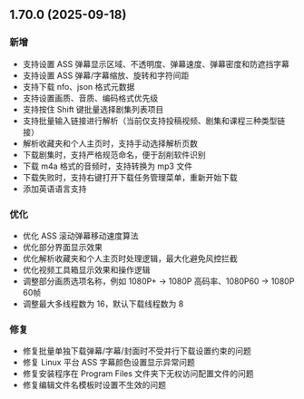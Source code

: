 ## 1.70.0 (2025-09-18)
### 新增
* 支持设置 ASS 弹幕显示区域、不透明度、弹幕速度、弹幕密度和防遮挡字幕
* 支持设置 ASS 弹幕/字幕缩放、旋转和字符间距
* 支持下载 nfo、json 格式元数据
* 支持设置画质、音质、编码格式优先级
* 支持按住 Shift 键批量选择剧集列表项目
* 支持批量输入链接进行解析（当前仅支持投稿视频、剧集和课程三种类型链接）
* 解析收藏夹和个人主页时，支持手动选择解析页数
* 下载剧集时，支持严格规范命名，便于刮削软件识别
* 下载 m4a 格式的音频时，支持转换为 mp3 文件
* 下载失败时，支持右键打开下载任务管理菜单，重新开始下载
* 添加英语语言支持

### 优化
* 优化 ASS 滚动弹幕移动速度算法
* 优化部分界面显示效果
* 优化解析收藏夹和个人主页时处理逻辑，最大化避免风控拦截
* 优化视频工具箱显示效果和操作逻辑
* 调整部分画质选项名称，例如 1080P+ -> 1080P 高码率、1080P60 -> 1080P 60帧
* 调整最大多线程数为 16，默认下载线程数为 8

### 修复
* 修复批量单独下载弹幕/字幕/封面时不受并行下载设置约束的问题
* 修复 Linux 平台 ASS 字幕颜色设置显示异常问题
* 修复安装程序在 Program Files 文件夹下无权访问配置文件的问题
* 修复编辑文件名模板时设置不生效的问题